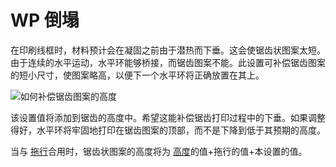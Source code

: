 WP 倒塌
====
在印刷线框时，材料预计会在凝固之前由于潜热而下垂。这会使锯齿状图案太短。由于连续的水平运动，水平环能够桥接，而锯齿图案不能。此设置可补偿锯齿图案的短小尺寸，使图案略高，以便下一个水平环将正确放置在其上。

![如何补偿锯齿图案的高度](../images/wireframe_fall_down.svg)

该设置值将添加到锯齿的高度中。希望这能补偿锯齿打印过程中的下垂。如果调整得好，水平环将牢固地打印在锯齿图案的顶部，而不是下降到低于其预期的高度。

当与 [拖行](wireframe_drag_along.md)合用时，锯齿状图案的高度将为 [高度](wireframe_height.md)的值+拖行的值+本设置的值。
